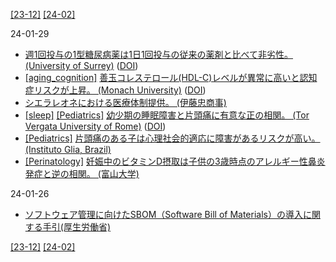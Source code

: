 [\[23-12\]](2312.md) [\[24-02\]](2402.md)

24-01-29
* [週1回投与の1型糖尿病薬は1日1回投与の従来の薬剤と比べて非劣性。 (University of Surrey)](https://www.surrey.ac.uk/news/weekly-insulin-injections-have-potential-be-effective-diabetes-management-now-common-daily-injection) ([DOI](https://doi.org/10.1016/S0140-6736(23)02179-7))
* [\[aging_cognition\]](aging_cognition.md) [善玉コレステロール(HDL-C)レベルが異常に高いと認知症リスクが上昇。 (Monach University)](https://www.monash.edu/news/articles/very-high-levels-of-good-cholesterol-may-be-associated-with-dementia-risk-study) ([DOI](https://doi.org/10.1016/j.lanwpc.2023.100963))
* [シエラレオネにおける医療体制提供。 (伊藤忠商事)](https://www.itochu.co.jp/ja/news/press/2024/240122.html)
* [\[sleep\]](sleep.md) [\[Pediatrics\]](Pediatrics.md) [幼少期の睡眠障害と片頭痛に有意な正の相関。 (Tor Vergata University of Rome)](https://art.torvergata.it/handle/2108/294254) ([DOI](https://doi.org/10.3390/jcm10163575))
* [\[Pediatrics\]](Pediatrics.md) [片頭痛のある子は心理社会的適応に障害があるリスクが高い。 (Instituto Glia, Brazil)](https://doi.org/10.1111/head.12510)
* [\[Perinatology\]](Perinatology.md) [妊娠中のビタミンD摂取は子供の3歳時点のアレルギー性鼻炎発症と逆の相関。 (富山大学)](https://www.u-toyama.ac.jp/wp/wp-content/uploads/20231114.pdf)

24-01-26
* [ソフトウェア管理に向けたSBOM（Software Bill of Materials）の導入に関する手引(厚生労働省)](https://www.meti.go.jp/press/2023/07/20230728004/20230728004.html)

[\[23-12\]](2312.md) [\[24-02\]](2402.md)
